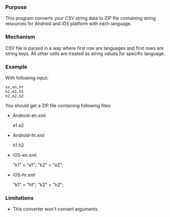 ### Purpose

This program converts your CSV string data to ZIP file containing string resources for Android and iOS platform with
each language.

### Mechanism

CSV file is parsed in a way where first row are languages and first rows are string keys. All other cells are treated as
string values for specific language.

### Example

With following input:

    xx,en,hr
    k1,e1,h1
    k2,e2,h2

You should get a ZIP file containing following files:

- Android-en.xml

    <?xml version="1.0" encoding="utf-8"?>
    <resources>
     <string name="k1">e1</string>
     <string name="k2">e2</string>
    </resources>

- Android-hr.xml

    <?xml version="1.0" encoding="utf-8"?>
    <resources>
     <string name="k1">h1</string>
     <string name="k2">h2</string>
    </resources>

- iOS-en.xml

  "k1" = "e1";
  "k2" = "e2";

- iOS-hr.xml

  "k1" = "h1";
  "k2" = "h2";

### Limitations

- This converter won't convert arguments.